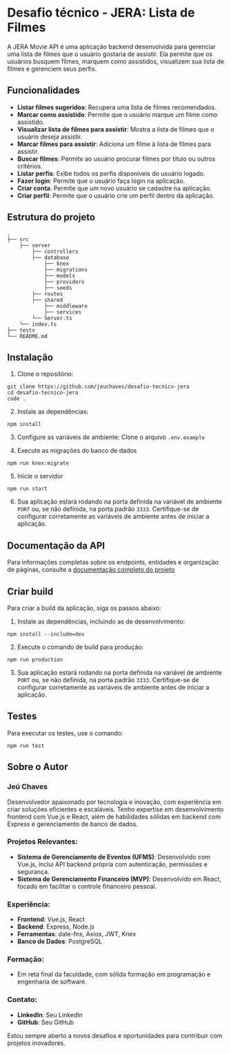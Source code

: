 # Desafio técnico - JERA: Lista de Filmes

A JERA Movie API é uma aplicação backend desenvolvida para gerenciar uma lista de filmes que o usuário gostaria de assistir. Ela permite que os usuários busquem filmes, marquem como assistidos, visualizem sua lista de filmes e gerenciem seus perfis.

## Funcionalidades

-   **Listar filmes sugeridos**: Recupera uma lista de filmes recomendados.
-   **Marcar como assistido**: Permite que o usuário marque um filme como assistido.
-   **Visualizar lista de filmes para assistir**: Mostra a lista de filmes que o usuário deseja assistir.
-   **Marcar filmes para assistir**: Adiciona um filme à lista de filmes para assistir.
-   **Buscar filmes**: Permite ao usuário procurar filmes por título ou outros critérios.
-   **Listar perfis**: Exibe todos os perfis disponíveis do usuário logado.
-   **Fazer login**: Permite que o usuário faça login na aplicação.
-   **Criar conta**: Permite que um novo usuário se cadastre na aplicação.
-   **Criar perfil**: Permite que o usuário crie um perfil dentro da aplicação.

## Estrutura do projeto

```
.
├── src
    ├── server
        ├── controllers
        ├── database
            ├── knex
            ├── migrations
            ├── models
            ├── providers
            ├── seeds
        ├── routes
        ├── shared
            ├── middleware
            ├── services
        └── Server.ts
    └── index.ts
├── tests
└── README.md
```

## Instalação

1. Clone o repositório:

```
git clone https://github.com/jeuchaves/desafio-tecnico-jera
cd desafio-tecnico-jera
code .
```

2. Instale as dependências:

```
npm install
```

3. Configure as variáveis de ambiente:
   Clone o arquivo `.env.example`

4. Execute as migrações do banco de dados

```
npm run knex:migrate
```

5. Inicie o servidor

```
npm run start
```

6. Sua aplicação estará rodando na porta definida na variável de ambiente `PORT` ou, se não definida, na porta padrão `3333`. Certifique-se de configurar corretamente as variáveis de ambiente antes de iniciar a aplicação.

## Documentação da API

Para informações completas sobre os endpoints, entidades e organização de páginas, consulte a [documentação completo do projeto](https://jeuchaves.notion.site/Desafio-T-cnico-Jera-009cfde757b2458fa6ebca34aca2a307?pvs=4)

## Criar build

Para criar a build da aplicação, siga os passos abaixo:

1. Instale as dependências, incluindo as de desenvolvimento:

```
npm install --include=dev
```

2. Execute o comando de build para produção:

```
npm run production
```

3. Sua aplicação estará rodando na porta definida na variável de ambiente `PORT` ou, se não definida, na porta padrão `3333`. Certifique-se de configurar corretamente as variáveis de ambiente antes de iniciar a aplicação.

## Testes

Para executar os testes, use o comando:

```
npm run test
```

## Sobre o Autor

### Jeú Chaves

Desenvolvedor apaixonado por tecnologia e inovação, com experiência em criar soluções eficientes e escaláveis. Tenho expertise em desenvolvimento frontend com Vue.js e React, além de habilidades sólidas em backend com Express e gerenciamento de banco de dados.

### Projetos Relevantes:

-   **Sistema de Gerenciamento de Eventos (UFMS)**: Desenvolvido com Vue.js, inclui API backend própria com autenticação, permissões e segurança.
-   **Sistema de Gerenciamento Financeiro (MVP)**: Desenvolvido em React, focado em facilitar o controle financeiro pessoal.

### Experiência:

-   **Frontend**: Vue.js, React
-   **Backend**: Express, Node.js
-   **Ferramentas**: date-fns, Axios, JWT, Knex
-   **Banco de Dados**: PostgreSQL

### Formação:

-   Em reta final da faculdade, com sólida formação em programação e engenharia de software.

### Contato:

-   **LinkedIn**: Seu LinkedIn
-   **GitHub**: Seu GitHub

Estou sempre aberto a novos desafios e oportunidades para contribuir com projetos inovadores.
